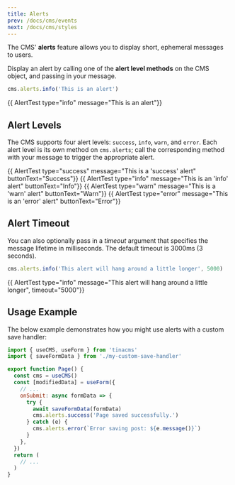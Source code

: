 ```yaml
---
title: Alerts
prev: /docs/cms/events
next: /docs/cms/styles
---
```


The CMS' **alerts** feature allows you to display short, ephemeral messages to users.

Display an alert by calling one of the **alert level methods** on the CMS object, and passing in your message.

```javascript
cms.alerts.info('This is an alert')
```

{{ AlertTest type="info" message="This is an alert"}}

## Alert Levels

The CMS supports four alert levels: `success`, `info`, `warn`, and `error`. Each alert level is its own method on `cms.alerts`; call the corresponding method with your message to trigger the appropriate alert.

{{ AlertTest type="success" message="This is a 'success' alert" buttonText="Success"}}
{{ AlertTest type="info" message="This is an 'info' alert" buttonText="Info"}}
{{ AlertTest type="warn" message="This is a 'warn' alert" buttonText="Warn"}}
{{ AlertTest type="error" message="This is an 'error' alert" buttonText="Error"}}

## Alert Timeout

You can also optionally pass in a _timeout_ argument that specifies the message lifetime in milliseconds. The default timeout is 3000ms (3 seconds).

```javascript
cms.alerts.info('This alert will hang around a little longer', 5000)
```

{{ AlertTest type="info" message="This alert will hang around a little longer", timeout="5000"}}

## Usage Example

The below example demonstrates how you might use alerts with a custom save handler:

```jsx
import { useCMS, useForm } from 'tinacms'
import { saveFormData } from './my-custom-save-handler'

export function Page() {
  const cms = useCMS()
  const [modifiedData] = useForm({
    // ...
    onSubmit: async formData => {
      try {
        await saveFormData(formData)
        cms.alerts.success('Page saved successfully.')
      } catch (e) {
        cms.alerts.error(`Error saving post: ${e.message()}`)
      }
    },
  })
  return (
    // ...
  )
}
```
